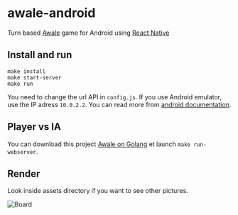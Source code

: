 # awale-android

Turn based [Awale](https://fr.wikipedia.org/wiki/Awal%C3%A9) game for Android using [React Native](https://facebook.github.io/react-native/)

## Install and run

```
make install
make start-server
make run
```

You need to change the url API in `config.js`. If you use Android emulator, use the IP adress `10.0.2.2`. You can read more from [android documentation](https://developer.android.com/studio/run/emulator-commandline.html#networkaddresses).

## Player vs IA

You can download this project [Awale on Golang](https://github.com/marmelab/awale-go) et launch `make run-webserver`.


## Render

Look inside assets directory if you want to see other pictures.

![Board](https://github.com/marmelab/awale-android/assets/board.png)
